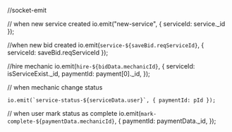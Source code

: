 //socket-emit

// when new service created
io.emit("new-service", { serviceId: service._id }); 


//when new bid created
  io.emit(`service-${saveBid.reqServiceId}`, { serviceId: saveBid.reqServiceId });


//hire mechanic
    io.emit(`hire-${bidData.mechanicId}`, {
      serviceId: isServiceExist._id,
      paymentId: payment[0]._id,
    });


// when mechanic change status

    io.emit(`service-status-${serviceData.user}`, { paymentId: pId });


// when user mark status as complete
      io.emit(`mark-complete-${paymentData.mechanicId}`, {
        paymentId: paymentData._id,
      });



